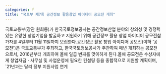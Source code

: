 ```yaml
---
categories: f
title: "국토부 제7회 공간정보 활용창업 아이디어 공모전 개최"
---
```

국토교통부(장관 원희룡)가 한국국토정보공사는 공간정보산업 분야의 창의성 및 경쟁력 있는 유망한 창업기업을 발굴하고 지원하기 위해 공간정보 활용 창업 아이디어 공모전참가자를 4일부터 11월 11일까지 모집한다.공간정보 활용 창업 아이디어 공모전(이하 ‘공모전’)은 국토교통부가 주최하고, 한국국토정보공사가 주관하여 매년 개최하는 공모전으로서, 2016년부터 개최하여 올해 일곱 번째를 맞이하게 된다.올해 공모전은 수상자에게 창업자금ㆍ사무실 및 사업운영에 필요한 컨설팅 등을 종합적으로 지원할 계획이며, `21년과는 달리 정부 지원사업 연계